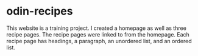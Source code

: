 # odin-recipes

This website is a training project. I created a homepage as well as three recipe pages. The recipe pages were linked to from the homepage. Each recipe page has headings, a paragraph, an unordered list, and an ordered list.